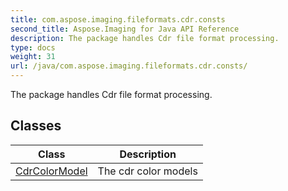 ```yaml
---
title: com.aspose.imaging.fileformats.cdr.consts
second_title: Aspose.Imaging for Java API Reference
description: The package handles Cdr file format processing.
type: docs
weight: 31
url: /java/com.aspose.imaging.fileformats.cdr.consts/
---
```


The package handles Cdr file format processing.


## Classes

| Class | Description |
| --- | --- |
| [CdrColorModel](../com.aspose.imaging.fileformats.cdr.consts/cdrcolormodel) | The cdr color models |
